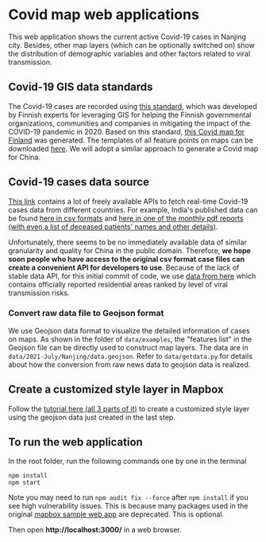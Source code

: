 # Covid map web applications

This web application shows the current active Covid-19 cases in Nanjing city. Besides, other map layers (which can be optionally switched on) show the distribution of demographic variables and other factors related to viral transmission.

## Covid-19 GIS data standards

The Covid-19 cases are recorded using [this standard](https://covidjson.org/), which was developed by Finnish experts for leveraging GIS for helping the Finnish governmental organizations, communities and companies in mitigating the impact of the COVID-19 pandemic in 2020. Based on this standard, [this Covid map for Finland](https://data.covidjson.org/) was generated. The templates of all feature points on maps can be downloaded [here](https://github.com/spatineo/covidjson). We will adopt a similar approach to generate a Covid map for China. 

## Covid-19 cases data source

[This link](https://blogs.mulesoft.com/dev-guides/track-covid-19/) contains a lot of freely available APIs to fetch real-time Covid-19 cases data from different countries. For example, India's published data can be found [here in csv formats](https://api.covid19india.org/) and [here in one of the monthly pdf reports (with even a list of deceased patients' names and other details)](https://dhs.kerala.gov.in/wp-content/uploads/2021/07/Bulletin-HFWD-English-July-07.pdf). 

Unfortunately, there seems to be no immediately available data of similar granularity and quality for China in the public domain. Therefore, **we hope soon people who have access to the original csv format case files can create a convenient API for developers to use**. Because of the lack of stable data API, for this initial commit of code, we use [data from here](https://i.ifeng.com/c/88FRX6NBZcO) which contains officially reported residential areas ranked by level of viral transmission risks. 

### Convert raw data file to Geojson format

We use Geojson data format to visualize the detailed information of cases on maps. As shown in the folder of ```data/examples```, the "features list" in the Geojson file can be directly used to construct map layers. The data are in ```data/2021-July/Nanjing/data.geojson```. Refer to ```data/getdata.py``` for details about how the conversion from raw news data to geojson data is realized. 

## Create a customized style layer in Mapbox

Follow the [tutorial here (all 3 parts of it)](https://docs.mapbox.com/help/tutorials/add-points-pt-1/) to create a customized style layer using the geojson data just created in the last step.

## To run the web application

In the root folder, run the following commands one by one in the terminal

```
npm install
npm start
```

Note you may need to run ```npm audit fix --force``` after ```npm install``` if you see high vulnerability issues. This is because many packages used in the original [mapbox sample web app](https://github.com/mapbox/mapbox-react-examples/tree/master/basic) are deprecated. This is optional.

Then open **http://localhost:3000/** in a web browser. 